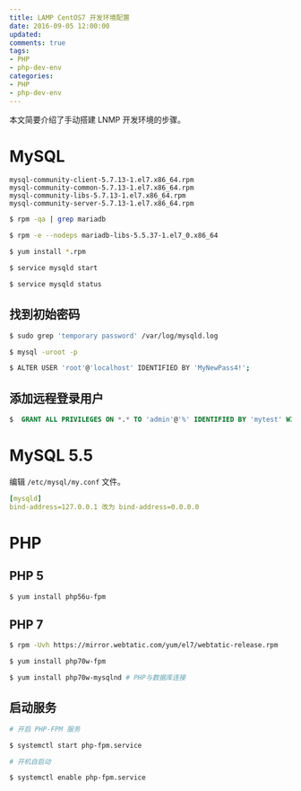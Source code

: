 ```yaml
---
title: LAMP CentOS7 开发环境配置
date: 2016-09-05 12:00:00
updated:
comments: true
tags:
- PHP
- php-dev-env
categories:
- PHP
- php-dev-env
---
```


本文简要介绍了手动搭建 LNMP 开发环境的步骤。

<!--more-->

# MySQL

`mysql-community-client-5.7.13-1.el7.x86_64.rpm`  
`mysql-community-common-5.7.13-1.el7.x86_64.rpm`  
`mysql-community-libs-5.7.13-1.el7.x86_64.rpm`  
`mysql-community-server-5.7.13-1.el7.x86_64.rpm`  

```bash
$ rpm -qa | grep mariadb

$ rpm -e --nodeps mariadb-libs-5.5.37-1.el7_0.x86_64

$ yum install *.rpm

$ service mysqld start

$ service mysqld status
```

## 找到初始密码

```bash
$ sudo grep 'temporary password' /var/log/mysqld.log

$ mysql -uroot -p

$ ALTER USER 'root'@'localhost' IDENTIFIED BY 'MyNewPass4!';
```

## 添加远程登录用户

```sql
$  GRANT ALL PRIVILEGES ON *.* TO 'admin'@'%' IDENTIFIED BY 'mytest' WITH GRANT OPTION;
```

# MySQL 5.5

编辑 `/etc/mysql/my.conf` 文件。

```yaml
[mysqld]
bind-address=127.0.0.1 改为 bind-address=0.0.0.0
```

# PHP

## PHP 5

```bash
$ yum install php56u-fpm
```

## PHP 7

```bash
$ rpm -Uvh https://mirror.webtatic.com/yum/el7/webtatic-release.rpm

$ yum install php70w-fpm

$ yum install php70w-mysqlnd # PHP与数据库连接
```

## 启动服务

```bash
# 开启 PHP-FPM 服务

$ systemctl start php-fpm.service

# 开机自启动

$ systemctl enable php-fpm.service
```
